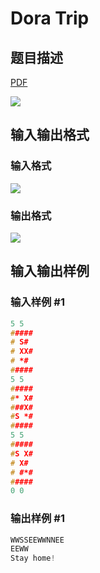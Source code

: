 # Dora Trip

## 题目描述

[problemUrl]: https://uva.onlinejudge.org/index.php?option=com_onlinejudge&Itemid=8&category=20&page=show_problem&problem=1759

[PDF](https://uva.onlinejudge.org/external/108/p10818.pdf)

![](https://cdn.luogu.com.cn/upload/vjudge_pic/UVA10818/8b3bae33a8afaa0528e9bfda9ed35ad2f404357b.png)

## 输入输出格式

### 输入格式

![](https://cdn.luogu.com.cn/upload/vjudge_pic/UVA10818/270d57d36f960a8f786ce6a520332f3877d2b4df.png)

### 输出格式

![](https://cdn.luogu.com.cn/upload/vjudge_pic/UVA10818/dbbdf06b8448f171f2235f19af17ed937d256a18.png)

## 输入输出样例

### 输入样例 #1

```cpp
5 5
#####
# S#
# XX#
# *#
#####
5 5
#####
#* X#
###X#
#S *#
#####
5 5
#####
#S X#
# X#
# #*#
#####
0 0
```


### 输出样例 #1

```cpp
WWSSEEWWNNEE
EEWW
Stay home!
```


